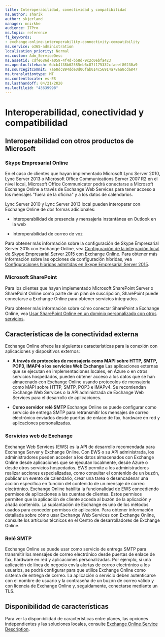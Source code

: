```yaml
---
title: Interoperabilidad, conectividad y compatibilidad
ms.author: sharik
author: skjerland
manager: mnirkhe
audience: ITPro
ms.topic: reference
f1_keywords:
- exchange-online-interoperability-connectivity-compatibility
ms.service: o365-administration
localization_priority: Normal
ms.custom: Adm_ServiceDesc
ms.assetid: cdfe686d-a059-4f4d-bb8d-9c2c0ebfa423
ms.openlocfilehash: 6dcb4f38b62585eb6c87f175332cfaeef80230a9
ms.sourcegitcommit: 7a68dc894dde0d06fab014c56914a78aa8cda847
ms.translationtype: MT
ms.contentlocale: es-ES
ms.lasthandoff: 04/21/2020
ms.locfileid: "43639998"
---
```

# <a name="interoperability-connectivity-and-compatibility"></a>Interoperabilidad, conectividad y compatibilidad

## <a name="interoperability-with-other-microsoft-products"></a>Interoperabilidad con otros productos de Microsoft

### <a name="skype-for-business-online"></a>Skype Empresarial Online

En el caso de clientes que hayan implementado Microsoft Lync Server 2010, Lync Server 2013 o Microsoft Office Communications Server 2007 R2 en el nivel local, Microsoft Office Communicator podrá conectarse a Microsoft Exchange Online a través de Exchange Web Services para tener acceso a los mensajes "fuera de la oficina" y a los datos de calendarios.
  
Lync Server 2010 y Lync Server 2013 local pueden interoperar con Exchange Online de dos formas adicionales:
  
- Interoperabilidad de presencia y mensajería instantánea en Outlook en la web
    
- Interoperabilidad de correo de voz
    
Para obtener más información sobre la configuración de Skype Empresarial Server 2015 con Exchange Online, vea [Configuración de la integración local de Skype Empresarial Server 2015 con Exchange Online](https://go.microsoft.com/fwlink/p/?LinkId=271804). Para obtener más información sobre las opciones de configuración híbridas, vea [Configuraciones híbridas admitidas en Skype Empresarial Server 2015](https://go.microsoft.com/fwlink/?LinkID=513084).
  
### <a name="microsoft-sharepoint"></a>Microsoft SharePoint

Para los clientes que hayan implementado Microsoft SharePoint Server o SharePoint Online como parte de un plan de suscripción, SharePoint puede conectarse a Exchange Online para obtener servicios integrados.
  
Para obtener más información sobre cómo conectar SharePoint a Exchange Online, vea [Usar SharePoint Online en un dominio personalizado con otros servicios](https://go.microsoft.com/fwlink/?LinkId=271805).
  
## <a name="features-for-external-connectivity"></a>Características de la conectividad externa

Exchange Online ofrece las siguientes características para la conexión con aplicaciones y dispositivos externos:
  
- **A través de protocolos de mensajería como MAPI sobre HTTP, SMTP, POP3, IMAP4 o los servicios Web Exchange** Las aplicaciones externas que se ejecutan en implementaciones locales, en Azure o en otros servicios hospedados, pueden obtener acceso a los datos que se han almacenado con Exchange Online usando protocolos de mensajería como MAPI sobre HTTP, SMTP, POP3 e IMAPv4. Se recomiendan Exchange Web Services o la API administrada de Exchange Web Services para el desarrollo de aplicaciones. 
    
- **Como servidor relé SMTP** Exchange Online se puede configurar como servicio de entrega SMTP para retransmitir los mensajes de correo electrónico enviados desde puertas de enlace de fax, hardware en red y aplicaciones personalizadas. 
    
### <a name="exchange-web-services"></a>Servicios web de Exchange

Exchange Web Services (EWS) es la API de desarrollo recomendada para Exchange Server y Exchange Online. Con EWS o su API administrada, los administradores pueden acceder a los datos almacenados con Exchange Online desde aplicaciones que se ejecutan localmente, desde Azure o desde otros servicios hospedados. EWS permite a los administradores realizar acciones especializadas, como consultar el contenido de un buzón, publicar un evento de calendario, crear una tarea o desencadenar una acción específica en función del contenido de un mensaje de correo electrónico. Exchange Online habilita la funcionalidad de EWS concediendo permisos de aplicaciones a las cuentas de clientes. Estos permisos permiten que la aplicación de cliente acceda al buzón de la aplicación y añada contenido. La suplantación de Exchange es uno de los métodos usados para conceder permisos de aplicación. Para obtener información detallada sobre cómo usar Exchange Web Services con Exchange Online, consulte los artículos técnicos en el Centro de desarrolladores de Exchange Online.
  
### <a name="smtp-relay"></a>Relé SMTP

Exchange Online se puede usar como servicio de entrega SMTP para transmitir los mensajes de correo electrónico desde puertas de enlace de fax, hardware en red y aplicaciones personalizadas. Por ejemplo, si una aplicación de línea de negocio envía alertas de correo electrónico a los usuarios, se podrá configurar para que utilice Exchange Online como sistema de entrega de correo. La aplicación o servicio deben autenticarse con el nombre de usuario y la contraseña de un buzón de correo válido y con licencia de Exchange Online y, seguidamente, conectarse mediante un TLS.
  
## <a name="feature-availability"></a>Disponibilidad de características

Para ver la disponibilidad de características entre planes, las opciones independientes y las soluciones locales, consulte [Exchange Online Service Description](exchange-online-service-description.md).
  


